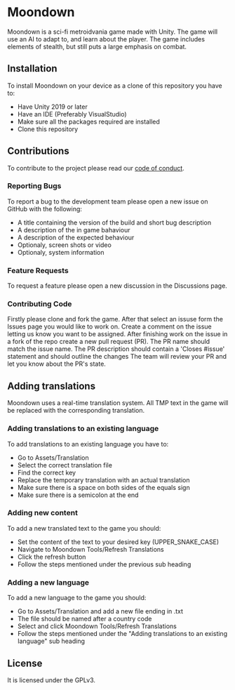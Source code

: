 # Moondown
Moondown is a sci-fi metroidvania game made
with Unity. The game will use an AI to 
adapt to, and learn about the player. The 
game includes elements of stealth, but still 
puts a large emphasis on combat.

## Installation 
To install Moondown on your device as a clone
of this repository you have to:
* Have Unity 2019 or later
* Have an IDE (Preferably VisualStudio)
* Make sure all the packages required are installed 
* Clone this repository 

## Contributions
To contribute to the project please read our [code of conduct](https://github.com/ender-titan1/moondown-metroidvania/blob/main/CODE_OF_CONDUCT.md).

### Reporting Bugs
To report a bug to the development team please open a new issue on GitHub with the following:
* A title containing the version of the build and short bug description
* A description of the in game bahaviour
* A description of the expected behaviour
* Optionaly, screen shots or video
* Optionaly, system information

### Feature Requests
To request a feature please open a new discussion in the Discussions page.

### Contributing Code
Firstly please clone and fork the game.
After that select an issuse form the Issues page you would like to work on.
Create a comment on the issue letting us know you want to be assigned.
After finishing work on the issue in a fork of the repo create a new pull request (PR).
The PR name should match the issue name.
The PR description should contain a 'Closes #issue' statement and should outline the changes
The team will review your PR and let you know about the PR's state.

## Adding translations
Moondown uses a real-time translation system. All TMP 
text in the game will be replaced with the corresponding translation.

### Adding translations to an existing language
To add translations to an existing language you have to:
* Go to Assets/Translation
* Select the correct translation file
* Find the correct key
* Replace the temporary translation with an actual translation
* Make sure there is a space on both sides of the equals sign
* Make sure there is a semicolon at the end

### Adding new content
To add a new translated text to the game you should:
* Set the content of the text to your desired key (UPPER_SNAKE_CASE)
* Navigate to Moondown Tools/Refresh Translations
* Click the refresh button
* Follow the steps mentioned under the previous sub heading

### Adding a new language
To add a new language to the game you should:
* Go to Assets/Translation and add a new file ending in .txt
* The file should be named after a country code 
* Select and click Moondown Tools/Refresh Translations
* Follow the steps mentioned under the "Adding translations to an existing language" sub heading

## License 

It is licensed under the GPLv3.
